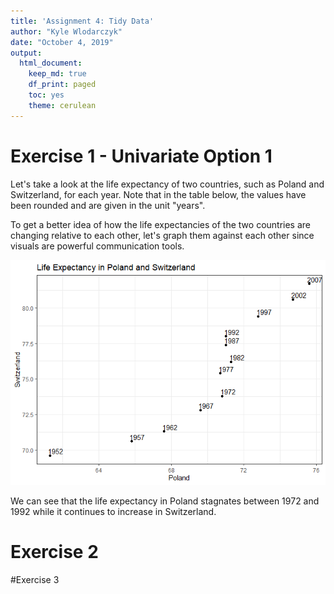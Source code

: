 ```yaml
---
title: 'Assignment 4: Tidy Data'
author: "Kyle Wlodarczyk"
date: "October 4, 2019"
output: 
  html_document:
    keep_md: true
    df_print: paged
    toc: yes
    theme: cerulean
---
```




# Exercise 1 - Univariate Option 1

Let's take a look at the life expectancy of two countries, such as Poland and Switzerland, for each year. Note that in the table below, the values have been rounded and are given in the unit "years".

<div data-pagedtable="false">
  <script data-pagedtable-source type="application/json">
{"columns":[{"label":["year"],"name":[1],"type":["int"],"align":["right"]},{"label":["Poland"],"name":[2],"type":["dbl"],"align":["right"]},{"label":["Switzerland"],"name":[3],"type":["dbl"],"align":["right"]}],"data":[{"1":"1952","2":"61.3","3":"69.6"},{"1":"1957","2":"65.8","3":"70.6"},{"1":"1962","2":"67.6","3":"71.3"},{"1":"1967","2":"69.6","3":"72.8"},{"1":"1972","2":"70.8","3":"73.8"},{"1":"1977","2":"70.7","3":"75.4"},{"1":"1982","2":"71.3","3":"76.2"},{"1":"1987","2":"71.0","3":"77.4"},{"1":"1992","2":"71.0","3":"78.0"},{"1":"1997","2":"72.8","3":"79.4"},{"1":"2002","2":"74.7","3":"80.6"},{"1":"2007","2":"75.6","3":"81.7"}],"options":{"columns":{"min":{},"max":[10]},"rows":{"min":[10],"max":[10]},"pages":{}}}
  </script>
</div>

To get a better idea of how the life expectancies of the two countries are changing relative to each other, let's graph them against each other since visuals are powerful communication tools.

![](hw04-tidydata_files/figure-html/unnamed-chunk-3-1.png)<!-- -->

We can see that the life expectancy in Poland stagnates between 1972 and 1992 while it continues to increase in Switzerland.

# Exercise 2



#Exercise 3



